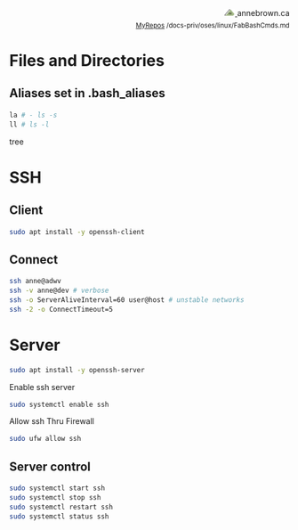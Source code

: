 <!-- Basic Github README.MD Header -->
<div style="text-align: right;"> 
	<a href="https://annebrown.ca">
		<img src="../../static/img/logo-ab.png" width="20"/>
	</a> 
	annebrown.ca
</div>
<div style="text-align: right;">
	<sub>
		<a href="https://github.com/annebrown/?tab=repositories">MyRepos</a>
		/docs-priv/oses/linux/FabBashCmds.md
	</sub>
 </div>
<!-- End of Header -->



# Files and Directories

## Aliases set in .bash_aliases

```bash
la # - ls -s
ll # ls -l
```

tree

# SSH

## Client

```bash
sudo apt install -y openssh-client
```

## Connect

```bash
ssh anne@adwv
ssh -v anne@dev # verbose
ssh -o ServerAliveInterval=60 user@host # unstable networks
ssh -2 -o ConnectTimeout=5 
```

# Server

```bash
sudo apt install -y openssh-server
```

Enable ssh server

```bash
sudo systemctl enable ssh
```

Allow ssh Thru Firewall

```bash
sudo ufw allow ssh
```

## Server control

```bash
sudo systemctl start ssh
sudo systemctl stop ssh
sudo systemctl restart ssh
sudo systemctl status ssh
```
